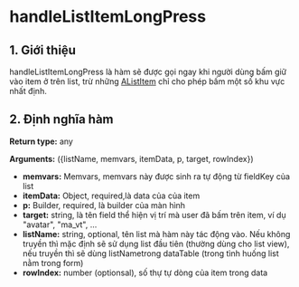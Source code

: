 # handleListItemLongPress

## 1. Giới thiệu

handleListItemLongPress  là hàm sẽ được gọi ngay khi người dùng bấm giữ vào item ở trên list, trừ những [AListItem](../alistitem/) chỉ cho phép bấm một số khu vực nhất định.

## 2. Định nghĩa hàm

**Return type:** any

**Arguments:** ({listName, memvars, itemData, p, target, rowIndex})

* **memvars:** Memvars, memvars này được sinh ra tự động từ fieldKey của list
* **itemData:** Object, required,là data của của item&#x20;
* **p:** Builder, required, là builder của màn hình
* **target:** string, là tên field thể hiện vị trí mà user đã bấm trên item, ví dụ "avatar", "ma\_vt", ...
* **listName:** string, optional, tên list mà hàm này tác động vào. Nếu không truyền thì mặc định sẽ sử dụng list đầu tiên (thường dùng cho list view), nếu truyền thì sẽ dùng listNametrong dataTable (trong tình huống list nằm trong form)
* **rowIndex:** number (optionsal), số thự tự dòng của item trong data

